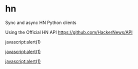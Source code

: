 # hn
Sync and async HN Python clients

Using the Official HN API https://github.com/HackerNews/API

javascript:alert(1)

[javascript:alert(1)](javascript:alert(1))

<a href=javascript:alert(1)>javascript:alert(1)</a>
